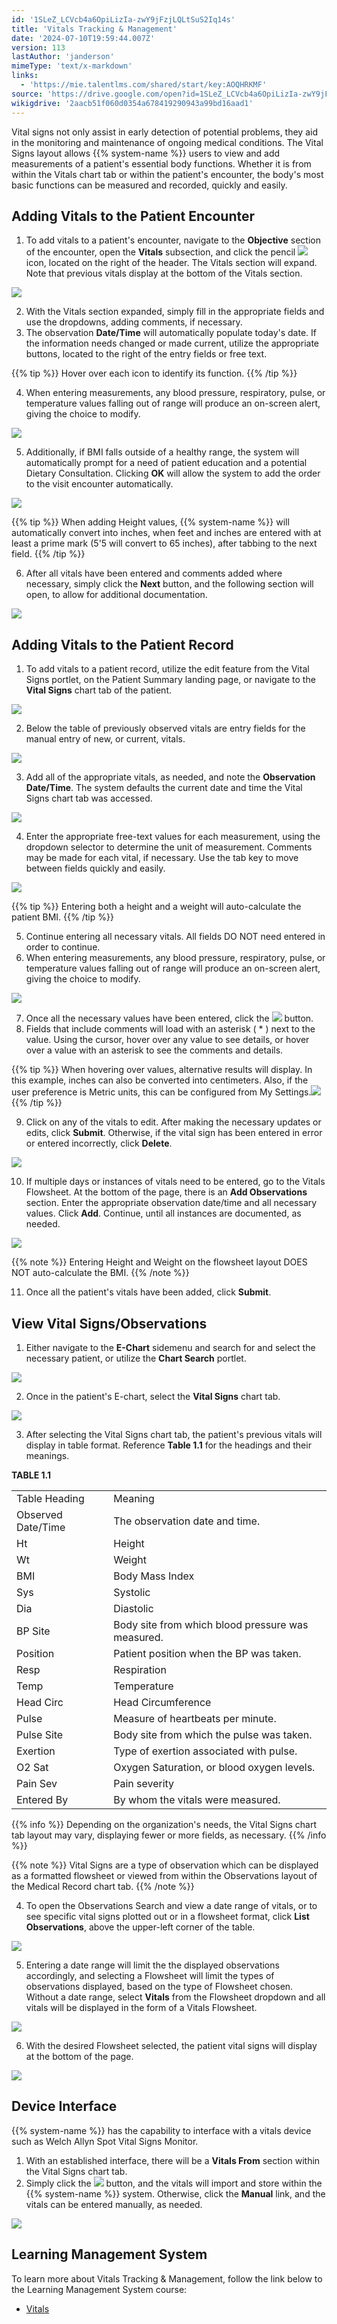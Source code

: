 ```yaml
---
id: '1SLeZ_LCVcb4a6OpiLizIa-zwY9jFzjLQLtSuS2Iq14s'
title: 'Vitals Tracking & Management'
date: '2024-07-10T19:59:44.007Z'
version: 113
lastAuthor: 'janderson'
mimeType: 'text/x-markdown'
links:
  - 'https://mie.talentlms.com/shared/start/key:AOQHRKMF'
source: 'https://drive.google.com/open?id=1SLeZ_LCVcb4a6OpiLizIa-zwY9jFzjLQLtSuS2Iq14s'
wikigdrive: '2aacb51f060d0354a678419290943a99bd16aad1'
---
```

Vital signs not only assist in early detection of potential problems, they aid in the monitoring and maintenance of ongoing medical conditions. The Vital Signs layout allows {{% system-name %}} users to view and add measurements of a patient's essential body functions. Whether it is from within the Vitals chart tab or within the patient's encounter, the body's most basic functions can be measured and recorded, quickly and easily.

## Adding Vitals to the Patient Encounter

1. To add vitals to a patient's encounter, navigate to the <strong>Objective</strong> section of the encounter, open the <strong>Vitals</strong> subsection, and click the pencil 
    ![](../vitals-tracking-and-management.assets/208e44c784d7d7e1fd81d8d02416c996.png)
     icon, located on the right of the header. The Vitals section will expand. Note that previous vitals display at the bottom of the Vitals section.

![](../vitals-tracking-and-management.assets/79ddb5a7da8b131f29eb9db1ba4853d9.png)

2. With the Vitals section expanded, simply fill in the appropriate fields and use the dropdowns, adding comments, if necessary.
3. The observation <strong>Date/Time</strong> will automatically populate today's date. If the information needs changed or made current, utilize the appropriate buttons, located to the right of the entry fields or free text.

{{% tip %}}
Hover over each icon to identify its function.
{{% /tip %}}

4. When entering measurements, any blood pressure, respiratory, pulse, or temperature values falling out of range will produce an on-screen alert, giving the choice to modify.

![](../vitals-tracking-and-management.assets/9b8ef2da22547e2076085c2e96507f28.png)

5. Additionally, if BMI falls outside of a healthy range, the system will automatically prompt for a need of patient education and a potential Dietary Consultation. Clicking <strong>OK</strong> will allow the system to add the order to the visit encounter automatically.

![](../vitals-tracking-and-management.assets/0e3ce917b96e25b43c6eec789b68d940.png)

{{% tip %}}
When adding Height values, {{% system-name %}} will automatically convert into inches, when feet and inches are entered with at least a prime mark (5'5 will convert to 65 inches), after tabbing to the next field.
{{% /tip %}}

6. After all vitals have been entered and comments added where necessary, simply click the <strong>Next</strong> button, and the following section will open, to allow for additional documentation.

![](../vitals-tracking-and-management.assets/4da942d45e4f29948861e2d500a02b82.png)

## Adding Vitals to the Patient Record

1. To add vitals to a patient record, utilize the edit feature from the Vital Signs portlet, on the Patient Summary landing page, or navigate to the <strong>Vital Signs</strong> chart tab of the patient.

![](../vitals-tracking-and-management.assets/791066338ee7e655e14829e3ef8709f2.png)

2. Below the table of previously observed vitals are entry fields for the manual entry of new, or current, vitals.

![](../vitals-tracking-and-management.assets/a76591b9af1de3eed2c14fef3f14b219.png)

3. Add all of the appropriate vitals, as needed, and note the <strong>Observation Date/Time</strong>. The system defaults the current date and time the Vital Signs chart tab was accessed.

![](../vitals-tracking-and-management.assets/77b404f0a85cab6ee9638b0386a1b70e.png)

4. Enter the appropriate free-text values for each measurement, using the dropdown selector to determine the unit of measurement. Comments may be made for each vital, if necessary. Use the tab key to move between fields quickly and easily.

![](../vitals-tracking-and-management.assets/b1c37c9b3902d61e3dd11f3faecef792.png)

{{% tip %}}
Entering both a height and a weight will auto-calculate the patient BMI.
{{% /tip %}}

5. Continue entering all necessary vitals. All fields DO NOT need entered in order to continue.
6. When entering measurements, any blood pressure, respiratory, pulse, or temperature values falling out of range will produce an on-screen alert, giving the choice to modify.

![](../vitals-tracking-and-management.assets/9b8ef2da22547e2076085c2e96507f28.png)

7. Once all the necessary values have been entered, click the 
    ![](../vitals-tracking-and-management.assets/c4b4670370433310bc1b2b915966c671.png)
     button.
8. Fields that include comments will load with an asterisk ( * ) next to the value. Using the cursor, hover over any value to see details, or hover over a value with an asterisk to see the comments and details.

{{% tip %}}
When hovering over values, alternative results will display. In this example, inches can also be converted into centimeters. Also, if the user preference is Metric units, this can be configured from My Settings.![](../vitals-tracking-and-management.assets/7435e0269809602fcf3b6ac822801d99.png)
{{% /tip %}}

9. Click on any of the vitals to edit. After making the necessary updates or edits, click <strong>Submit</strong>. Otherwise, if the vital sign has been entered in error or entered incorrectly, click <strong>Delete</strong>.

![](../vitals-tracking-and-management.assets/771405a932aa21e6e6169aa85dd94f32.png)

10. If multiple days or instances of vitals need to be entered, go to the Vitals Flowsheet. At the bottom of the page, there is an <strong>Add Observations</strong> section. Enter the appropriate observation date/time and all necessary values. Click <strong>Add</strong>. Continue, until all instances are documented, as needed.

![](../vitals-tracking-and-management.assets/5155905feddd7767f1dd704387829302.png)

{{% note %}}
Entering Height and Weight on the flowsheet layout DOES NOT auto-calculate the BMI.
{{% /note %}}

11. Once all the patient's vitals have been added, click <strong>Submit</strong>.

## View Vital Signs/Observations

1. Either navigate to the <strong>E-Chart</strong> sidemenu and search for and select the necessary patient, or utilize the <strong>Chart Search</strong> portlet.

![](../vitals-tracking-and-management.assets/aacf5b3f6c309809986b6b37e271f0bd.png)

2. Once in the patient's E-chart, select the <strong>Vital Signs</strong> chart tab.

![](../vitals-tracking-and-management.assets/791066338ee7e655e14829e3ef8709f2.png)

3. After selecting the Vital Signs chart tab, the patient's previous vitals will display in table format. Reference <strong>Table 1.1</strong> for the headings and their meanings.

**TABLE 1.1**
<table>
<tr>
<td>Table Heading</td>
<td>Meaning</td>
</tr>
<tr>
<td>Observed Date/Time</td>
<td>The observation date and time.</td>
</tr>
<tr>
<td>Ht</td>
<td>Height</td>
</tr>
<tr>
<td>Wt</td>
<td>Weight</td>
</tr>
<tr>
<td>BMI</td>
<td>Body Mass Index</td>
</tr>
<tr>
<td>Sys</td>
<td>Systolic</td>
</tr>
<tr>
<td>Dia</td>
<td>Diastolic</td>
</tr>
<tr>
<td>BP Site</td>
<td>Body site from which blood pressure was measured.</td>
</tr>
<tr>
<td>Position</td>
<td>Patient position when the BP was taken.</td>
</tr>
<tr>
<td>Resp</td>
<td>Respiration</td>
</tr>
<tr>
<td>Temp</td>
<td>Temperature</td>
</tr>
<tr>
<td>Head Circ</td>
<td>Head Circumference</td>
</tr>
<tr>
<td>Pulse</td>
<td>Measure of heartbeats per minute.</td>
</tr>
<tr>
<td>Pulse Site</td>
<td>Body site from which the pulse was taken.</td>
</tr>
<tr>
<td>Exertion</td>
<td>Type of exertion associated with pulse.</td>
</tr>
<tr>
<td>O2 Sat</td>
<td>Oxygen Saturation, or blood oxygen levels.</td>
</tr>
<tr>
<td>Pain Sev</td>
<td>Pain severity</td>
</tr>
<tr>
<td>Entered By</td>
<td>By whom the vitals were measured.</td>
</tr>
</table>

{{% info %}}
Depending on the organization's needs, the Vital Signs chart tab layout may vary, displaying fewer or more fields, as necessary.
{{% /info %}}

{{% note %}}
Vital Signs are a type of observation which can be displayed as a formatted flowsheet or viewed from within the Observations layout of the Medical Record chart tab.
{{% /note %}}

4. To open the Observations Search and view a date range of vitals, or to see specific vital signs plotted out or in a flowsheet format, click <strong>List Observations</strong>, above the upper-left corner of the table.

![](../vitals-tracking-and-management.assets/7972a5c0d442222a44ec51e40a9d3729.png)

5. Entering a date range will limit the the displayed observations accordingly, and selecting a Flowsheet will limit the types of observations displayed, based on the type of Flowsheet chosen. Without a date range, select <strong>Vitals</strong> from the Flowsheet dropdown and all vitals will be displayed in the form of a Vitals Flowsheet.

![](../vitals-tracking-and-management.assets/ceffa15e428fe23033da691680e5e21f.png)

6. With the desired Flowsheet selected, the patient vital signs will display at the bottom of the page.

![](../vitals-tracking-and-management.assets/809ba3e09bb1c82e567b49c1631411de.png)

## Device Interface

{{% system-name %}} has the capability to interface with a vitals device such as Welch Allyn Spot Vital Signs Monitor.

1. With an established interface, there will be a <strong>Vitals From</strong> section within the Vital Signs chart tab.
2. Simply click the 
    ![](../vitals-tracking-and-management.assets/b87418014acb0d791426e1d6e4b041f2.png)
     button, and the vitals will import and store within the {{% system-name %}} system. Otherwise, click the <strong>Manual</strong> link, and the vitals can be entered manually, as needed.

![](../vitals-tracking-and-management.assets/1bd3e72eaec1ee787a2cff6331ebd9ba.png)

## Learning Management System

To learn more about Vitals Tracking & Management, follow the link below to the Learning Management System course:

* [Vitals](https://mie.talentlms.com/shared/start/key:AOQHRKMF)
